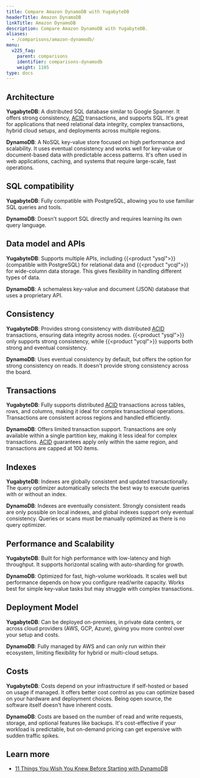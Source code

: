 ```yaml
---
title: Compare Amazon DynamoDB with YugabyteDB
headerTitle: Amazon DynamoDB
linkTitle: Amazon DynamoDB
description: Compare Amazon DynamoDB with YugabyteDB.
aliases:
  - /comparisons/amazon-dynamodb/
menu:
  v225_faq:
    parent: comparisons
    identifier: comparisons-dynamodb
    weight: 1105
type: docs
---
```


## Architecture

**YugabyteDB**: A distributed SQL database similar to Google Spanner. It offers strong consistency, [ACID](../../../architecture/key-concepts/#acid) transactions, and supports SQL. It's great for applications that need relational data integrity, complex transactions, hybrid cloud setups, and deployments across multiple regions.

**DynamoDB**: A NoSQL key-value store focused on high performance and scalability. It uses eventual consistency and works well for key-value or document-based data with predictable access patterns. It's often used in web applications, caching, and systems that require large-scale, fast operations.

## SQL compatibility

**YugabyteDB**: Fully compatible with PostgreSQL, allowing you to use familiar SQL queries and tools.

**DynamoDB**: Doesn't support SQL directly and requires learning its own query language.

## Data model and APIs

**YugabyteDB**: Supports multiple APIs, including {{<product "ysql">}} (compatible with PostgreSQL) for relational data and {{<product "ycql">}} for wide-column data storage. This gives flexibility in handling different types of data.

**DynamoDB**: A schemaless key-value and document (JSON) database that uses a proprietary API.

## Consistency

**YugabyteDB**: Provides strong consistency with distributed [ACID](../../../architecture/key-concepts#acid) transactions, ensuring data integrity across nodes. {{<product "ysql">}} only supports strong consistency, while {{<product "ycql">}} supports both strong and eventual consistency.

**DynamoDB**: Uses eventual consistency by default, but offers the option for strong consistency on reads. It doesn't provide strong consistency across the board.

## Transactions

**YugabyteDB**: Fully supports distributed [ACID](../../../architecture/key-concepts#acid) transactions across tables, rows, and columns, making it ideal for complex transactional operations. Transactions are consistent across regions and handled efficiently.

**DynamoDB**: Offers limited transaction support. Transactions are only available within a single partition key, making it less ideal for complex transactions. [ACID](../../../architecture/key-concepts#acid) guarantees apply only within the same region, and transactions are capped at 100 items.

## Indexes

**YugabyteDB**: Indexes are globally consistent and updated transactionally. The query optimizer automatically selects the best way to execute queries with or without an index.

**DynamoDB**: Indexes are eventually consistent. Strongly consistent reads are only possible on local indexes, and global indexes support only eventual consistency. Queries or scans must be manually optimized as there is no query optimizer.

## Performance and Scalability

**YugabyteDB**: Built for high performance with low-latency and high throughput. It supports horizontal scaling with auto-sharding for growth.

**DynamoDB**: Optimized for fast, high-volume workloads. It scales well but performance depends on how you configure read/write capacity. Works best for simple key-value tasks but may struggle with complex transactions.

## Deployment Model

**YugabyteDB**: Can be deployed on-premises, in private data centers, or across cloud providers (AWS, GCP, Azure), giving you more control over your setup and costs.

**DynamoDB**: Fully managed by AWS and can only run within their ecosystem, limiting flexibility for hybrid or multi-cloud setups.

## Costs

**YugabyteDB**: Costs depend on your infrastructure if self-hosted or based on usage if managed. It offers better cost control as you can optimize based on your hardware and deployment choices. Being open source, the software itself doesn't have inherent costs.

**DynamoDB**: Costs are based on the number of read and write requests, storage, and optional features like backups. It's cost-effective if your workload is predictable, but on-demand pricing can get expensive with sudden traffic spikes.

## Learn more

- [11 Things You Wish You Knew Before Starting with DynamoDB](https://www.yugabyte.com/blog/11-things-you-wish-you-knew-before-starting-with-dynamodb/)
